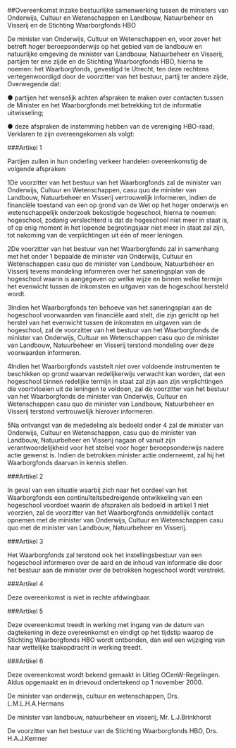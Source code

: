 <meta http-equiv='Content-Type' content='text/html; charset=utf-8' />

##Overeenkomst inzake bestuurlijke samenwerking tussen de ministers van Onderwijs, Cultuur en Wetenschappen en Landbouw, Natuurbeheer en Visserij en de Stichting Waarborgfonds HBO

De minister van Onderwijs, Cultuur en Wetenschappen en, voor zover het betreft hoger beroepsonderwijs op het gebied van de landbouw en natuurlijke omgeving de minister van Landbouw, Natuurbeheer en Visserij, partijen ter ene zijde en de Stichting Waarborgfonds HBO, hierna te noemen: het Waarborgfonds, gevestigd te Utrecht, ten deze rechtens vertegenwoordigd door de voorzitter van het bestuur, partij ter andere zijde,
Overwegende dat:

● partijen het wenselijk achten afspraken te maken over contacten tussen de Minister en het Waarborgfonds met betrekking tot de informatie uitwisseling;

● deze afspraken de instemming hebben van de vereniging HBO-raad;
Verklaren te zijn overeengekomen als volgt:

###Artikel 1 

Partijen zullen in hun onderling verkeer handelen overeenkomstig de volgende afspraken:

1De voorzitter van het bestuur van het Waarborgfonds zal de minister van Onderwijs, Cultuur en Wetenschappen, casu quo de minister van Landbouw, Natuurbeheer en Visserij vertrouwelijk informeren, indien de financiële toestand van een op grond van de Wet op het hoger onderwijs en wetenschappelijk onderzoek bekostigde hogeschool, hierna te noemen: hogeschool, zodanig verslechterd is dat de hogeschool niet meer in staat is, of op enig moment in het lopende begrotingsjaar niet meer in staat zal zijn, tot nakoming van de verplichtingen uit één of meer leningen.

2De voorzitter van het bestuur van het Waarborgfonds zal in samenhang met het onder 1 bepaalde de minister van Onderwijs, Cultuur en Wetenschappen casu quo de minister van Landbouw, Natuurbeheer en Visserij tevens mondeling informeren over het saneringsplan van de hogeschool waarin is aangegeven op welke wijze en binnen welke termijn het evenwicht tussen de inkomsten en uitgaven van de hogeschool hersteld wordt.

3Indien het Waarborgfonds ten behoeve van het saneringsplan aan de hogeschool voorwaarden van financiële aard stelt, die zijn gericht op het herstel van het evenwicht tussen de inkomsten en uitgaven van de hogeschool, zal de voorzitter van het bestuur van het Waarborgfonds de minister van Onderwijs, Cultuur en Wetenschappen casu quo de minister van Landbouw, Natuurbeheer en Visserij terstond mondeling over deze voorwaarden informeren.

4Indien het Waarborgfonds vaststelt niet over voldoende instrumenten te beschikken op grond waarvan redelijkerwijs verwacht kan worden, dat een hogeschool binnen redelijke termijn in staat zal zijn aan zijn verplichtingen die voortvloeien uit de leningen te voldoen, zal de voorzitter van het bestuur van het Waarborgfonds de minister van Onderwijs, Cultuur en Wetenschappen casu quo de minister van Landbouw, Natuurbeheer en Visserij terstond vertrouwelijk hierover informeren.

5Na ontvangst van de mededeling als bedoeld onder 4 zal de minister van Onderwijs, Cultuur en Wetenschappen, casu quo de minister van Landbouw, Natuurbeheer en Visserij nagaan of vanuit zijn verantwoordelijkheid voor het stelsel voor hoger beroepsonderwijs nadere actie gewenst is. Indien de betrokken minister actie onderneemt, zal hij het Waarborgfonds daarvan in kennis stellen.

###Artikel 2 

In geval van een situatie waarbij zich naar het oordeel van het Waarborgfonds een continuïteitsbedreigende ontwikkeling van een hogeschool voordoet waarin de afspraken als bedoeld in artikel 1 niet voorzien, zal de voorzitter van het Waarborgfonds onmiddellijk contact opnemen met de minister van Onderwijs, Cultuur en Wetenschappen casu quo met de minister van Landbouw, Natuurbeheer en Visserij.

###Artikel 3 

Het Waarborgfonds zal terstond ook het instellingsbestuur van een hogeschool informeren over de aard en de inhoud van informatie die door het bestuur aan de minister over de betrokken hogeschool wordt verstrekt.

###Artikel 4 

Deze overeenkomst is niet in rechte afdwingbaar.

###Artikel 5 

Deze overeenkomst treedt in werking met ingang van de datum van dagtekening in deze overeenkomst en eindigt op het tijdstip waarop de Stichting Waarborgfonds HBO wordt ontbonden, dan wel een wijziging van haar wettelijke taakopdracht in werking treedt.

###Artikel 6 

Deze overeenkomst wordt bekend gemaakt in Uitleg OCenW-Regelingen.
Aldus opgemaakt en in drievoud ondertekend op 1 november 2000.

De 
minister van onderwijs, cultuur en wetenschappen, 
Drs. L.M.L.H.A.Hermans

De 
minister van landbouw, natuurbeheer en visserij, 
Mr. L.J.Brinkhorst

De 
voorzitter van het bestuur van de Stichting Waarborgfonds HBO, 
Drs. H.A.J.Kemner
